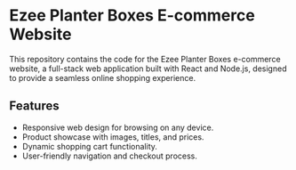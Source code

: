 # Ezee Planter Boxes E-commerce Website

This repository contains the code for the Ezee Planter Boxes e-commerce website, a full-stack web application built with React and Node.js, designed to provide a seamless online shopping experience.

## Features

- Responsive web design for browsing on any device.
- Product showcase with images, titles, and prices.
- Dynamic shopping cart functionality.
- User-friendly navigation and checkout process.
